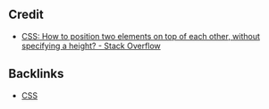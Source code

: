 
## Credit
- [CSS: How to position two elements on top of each other, without specifying a height? - Stack Overflow](https://stackoverflow.com/questions/6780614/css-how-to-position-two-elements-on-top-of-each-other-without-specifying-a-hei)

## Backlinks
- [CSS](📁developer/CSS.md)